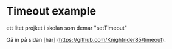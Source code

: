 # Timeout example

ett litet projket i skolan som demar "setTimeout" 

Gå in på sidan [här] (https://github.com/Knightrider85/timeout).